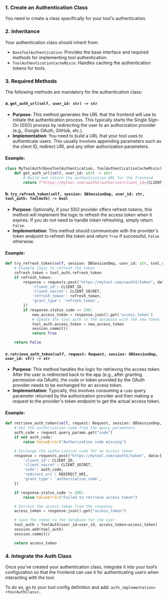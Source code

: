 ### 1. **Create an Authentication Class**
You need to create a class specifically for your tool's authentication.

### 2. **Inheritance**
Your authentication class should inherit from:
- `BaseToolAuthentication`: Provides the base interface and required methods for implementing tool authentication.
- `ToolAuthenticationCacheMixin`: Handles caching the authentication tokens for tools.

### 3. **Required Methods**
The following methods are mandatory for the authentication class:

#### a. `get_auth_url(self, user_id: str) -> str`
- **Purpose**: This method generates the URL that the frontend will use to initiate the authentication process. This typically starts the Single Sign-On (SSO) process by redirecting the user to an authorization provider (e.g., Google OAuth, GitHub, etc.).
- **Implementation**: You need to build a URL that your tool uses to authenticate users. This usually involves appending parameters such as the client ID, redirect URI, and any other authorization parameters.

#### Example:
```python
class MyToolAuth(BaseToolAuthentication, ToolAuthenticationCacheMixin):
    def get_auth_url(self, user_id: str) -> str:
        # Build and return the authentication URL for the frontend
        return f"https://mytool.com/oauth2/authorize?client_id={CLIENT_ID}&redirect_uri={REDIRECT_URI}&response_type=code"
```

#### b. `try_refresh_token(self, session: DBSessionDep, user_id: str, tool_auth: ToolAuth) -> bool`
- **Purpose**: Optionally, if your SSO provider offers refresh tokens, this method will implement the logic to refresh the access token when it expires. If you do not need to handle token refreshing, simply return `False`.
- **Implementation**: This method should communicate with the provider's token endpoint to refresh the token and return `True` if successful, `False` otherwise.

#### Example:
```python
def try_refresh_token(self, session: DBSessionDep, user_id: str, tool_auth: ToolAuth) -> bool:
    # Example logic to refresh the token
    refresh_token = tool_auth.refresh_token
    if refresh_token:
        response = requests.post("https://mytool.com/oauth2/token", data={
            'client_id': CLIENT_ID,
            'client_secret': CLIENT_SECRET,
            'refresh_token': refresh_token,
            'grant_type': 'refresh_token',
        })
        if response.status_code == 200:
            new_access_token = response.json().get('access_token')
            # Update the tool_auth in the database with the new token
            tool_auth.access_token = new_access_token
            session.commit()
            return True

    return False
```

#### c. `retrieve_auth_token(self, request: Request, session: DBSessionDep, user_id: str) -> str`
- **Purpose**: This method handles the logic for retrieving the access token. After the user is redirected back to the app (e.g., after granting permission via OAuth), the code or token provided by the OAuth provider needs to be exchanged for an access token.
- **Implementation**: Typically, this involves consuming a `code` query parameter returned by the authorization provider and then making a request to the provider's token endpoint to get the actual access token.

#### Example:
```python
def retrieve_auth_token(self, request: Request, session: DBSessionDep, user_id: str) -> str:
    # Get the authorization code from the query parameters
    auth_code = request.query_params.get("code")
    if not auth_code:
        raise ValueError("Authorization code missing")

    # Exchange the authorization code for an access token
    response = requests.post("https://mytool.com/oauth2/token", data={
        'client_id': CLIENT_ID,
        'client_secret': CLIENT_SECRET,
        'code': auth_code,
        'redirect_uri': REDIRECT_URI,
        'grant_type': 'authorization_code',
    })

    if response.status_code != 200:
        raise ValueError("Failed to retrieve access token")

    # Extract the access token from the response
    access_token = response.json().get("access_token")

    # Save the token to the database for the user
    tool_auth = ToolAuth(user_id=user_id, access_token=access_token)
    session.add(tool_auth)
    session.commit()

    return access_token
```

### 4. **Integrate the Auth Class**
Once you've created your authentication class, integrate it into your tool’s configuration so that the frontend can use it for authenticating users when interacting with the tool.

To do so, go to your tool config definition and add:
`auth_implementation=<YourAuthClass>,`
